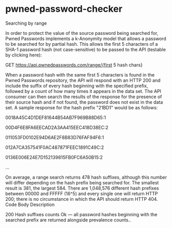 # pwned-password-checker

Searching by range

In order to protect the value of the source password being searched for, Pwned Passwords implements a k-Anonymity model that allows a password to be searched for by partial hash. This allows the first 5 characters of a SHA-1 password hash (not case-sensitive) to be passed to the API (testable by clicking here):

GET https://api.pwnedpasswords.com/range/{first 5 hash chars}

When a password hash with the same first 5 characters is found in the Pwned Passwords repository, the API will respond with an HTTP 200 and include the suffix of every hash beginning with the specified prefix, followed by a count of how many times it appears in the data set. The API consumer can then search the results of the response for the presence of their source hash and if not found, the password does not exist in the data set. A sample response for the hash prefix "21BD1" would be as follows:

0018A45C4D1DEF81644B54AB7F969B88D65:1

00D4F6E8FA6EECAD2A3AA415EEC418D38EC:2

011053FD0102E94D6AE2F8B83D76FAF94F6:1

012A7CA357541F0AC487871FEEC1891C49C:2

0136E006E24E7D152139815FB0FC6A50B15:2

...

On average, a range search returns 478 hash suffixes, although this number will differ depending on the hash prefix being searched for. The smallest result is 381, the largest 584. There are 1,048,576 different hash prefixes between 00000 and FFFFF (16^5) and every single one will return HTTP 200; there is no circumstance in which the API should return HTTP 404.
Code	Body	Description

200	Hash suffixes   counts	Ok — all password hashes beginning with the searched prefix are returned alongside prevalence counts..
